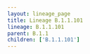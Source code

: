 ```yaml
---
layout: lineage_page
title: Lineage B.1.1.101
lineage: B.1.1.101
parent: B.1.1
children: ['B.1.1.101']
---
```

